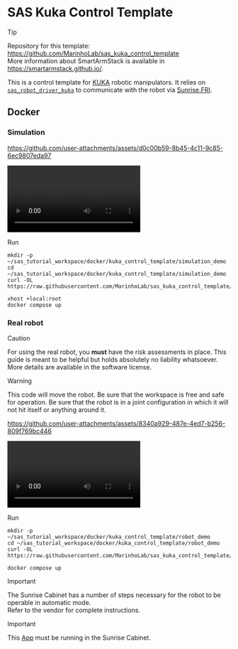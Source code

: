 # SAS Kuka Control Template

> [!TIP]
> Repository for this template: https://github.com/MarinhoLab/sas_kuka_control_template \
> More information about SmartArmStack is available in https://smartarmstack.github.io/.

This is a control template for [KUKA](https://www.kuka.com/en-gb/products/robotics-systems) robotic manipulators. It relies on [`sas_robot_driver_kuka`](https://github.com/MarinhoLab/sas_robot_driver_kuka) to communicate
with the robot via [Sunrise.FRI](https://my.kuka.com/s/category/software/system-software-extension/kuka-sunrise-extensions/kuka-sunrisefri/0ZG1i000000XapDGAS?language=en_US).

## Docker

### Simulation

https://github.com/user-attachments/assets/d0c00b59-8b45-4c11-9c85-6ec9807eda97

![](./sas_kct_simulation.mp4)

Run

```commandline
mkdir -p ~/sas_tutorial_workspace/docker/kuka_control_template/simulation_demo
cd ~/sas_tutorial_workspace/docker/kuka_control_template/simulation_demo
curl -OL https://raw.githubusercontent.com/MarinhoLab/sas_kuka_control_template/refs/heads/main/.devel/simulation_demo/compose.yml

xhost +local:root
docker compose up
```

### Real robot

> [!CAUTION]
> For using the real robot, you **must** have the risk assessments in place. 
> This guide is meant to be helpful but holds absolutely no liability whatsoever. More details are available in the software license.

> [!WARNING]
> This code will move the robot. Be sure that the workspace is free and safe for operation.
> Be sure that the robot is in a joint configuration in which it will not hit itself or anything around it. 

https://github.com/user-attachments/assets/8340a929-487e-4ed7-b256-809f769bc446

![](./sas_kct_realrobot.mp4)

Run

```commandline
mkdir -p ~/sas_tutorial_workspace/docker/kuka_control_template/robot_demo
cd ~/sas_tutorial_workspace/docker/kuka_control_template/robot_demo
curl -OL https://raw.githubusercontent.com/MarinhoLab/sas_kuka_control_template/refs/heads/main/.devel/robot_demo/compose.yml

docker compose up
```

> [!IMPORTANT]
> The Sunrise Cabinet has a number of steps necessary for the robot to be operable in automatic mode. \
> Refer to the vendor for complete instructions. 

> [!IMPORTANT]
> This [App](https://github.com/MarinhoLab/sas_robot_driver_kuka/blob/main/teaching_pendant_app/MM_FRI_RobotApp.java) must be running in the Sunrise Cabinet.

